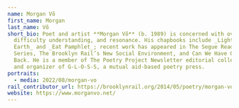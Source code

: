 ```yaml
---
name: Morgan Võ
first_name: Morgan
last_name: Võ
short_bio: Poet and artist **Morgan Võ** (b. 1989) is concerned with overlap,
  difficulty understanding, and resonance. His chapbooks include _Lights of
  Earth_ and _Eat Pamphlet_; recent work has appeared in The Segue Reading
  Series, The Brooklyn Rail’s New Social Environment, and Can We Have Our Ball
  Back. He is a member of The Poetry Project Newsletter editorial collective,
  and organizer of G-L-O-S-S, a mutual aid-based poetry press.
portraits:
  - media: 2022/08/morgan-vo
rail_contributor_url: https://brooklynrail.org/2014/05/poetry/morgan-vo
website: https://www.morganvo.net/
---
```

